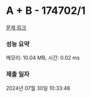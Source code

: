 # A + B - 174702/1 

[문제 링크](https://level.goorm.io/exam/174702/a-b/quiz/1) 

### 성능 요약

메모리: 10.04 MB, 시간: 0.02 ms

### 제출 일자

2024년 07월 30일 10:33:48

